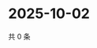 # 2025-10-02

共 0 条

<!-- BEGIN ZHIHUVIDEO -->
<!-- 最后更新时间 Thu Oct 02 2025 17:12:03 GMT+0800 (China Standard Time) -->

<!-- END ZHIHUVIDEO -->
